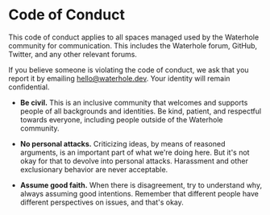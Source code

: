 # Code of Conduct

This code of conduct applies to all spaces managed used by the Waterhole community for communication. This includes the Waterhole forum, GitHub, Twitter, and any other relevant forums.

If you believe someone is violating the code of conduct, we ask that you report it by emailing [hello@waterhole.dev](mailto:hello@waterhole.dev). Your identity will remain confidential.

-   **Be civil.** This is an inclusive community that welcomes and supports people of all backgrounds and identities. Be kind, patient, and respectful towards everyone, including people outside of the Waterhole community.

-   **No personal attacks.** Criticizing ideas, by means of reasoned arguments, is an important part of what we're doing here. But it's not okay for that to devolve into personal attacks. Harassment and other exclusionary behavior are never acceptable.

-   **Assume good faith.** When there is disagreement, try to understand why, always assuming good intentions. Remember that different people have different perspectives on issues, and that's okay.
